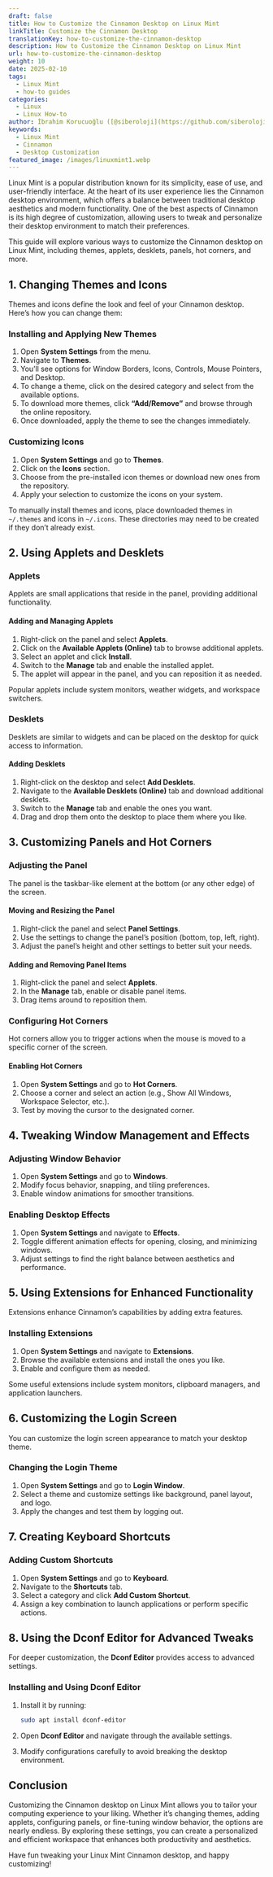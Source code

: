 ```yaml
---
draft: false
title: How to Customize the Cinnamon Desktop on Linux Mint
linkTitle: Customize the Cinnamon Desktop
translationKey: how-to-customize-the-cinnamon-desktop
description: How to Customize the Cinnamon Desktop on Linux Mint
url: how-to-customize-the-cinnamon-desktop
weight: 10
date: 2025-02-10
tags:
  - Linux Mint
  - how-to guides
categories:
  - Linux
  - Linux How-to
author: İbrahim Korucuoğlu ([@siberoloji](https://github.com/siberoloji))
keywords:
  - Linux Mint
  - Cinnamon
  - Desktop Customization
featured_image: /images/linuxmint1.webp
---
```

Linux Mint is a popular distribution known for its simplicity, ease of use, and user-friendly interface. At the heart of its user experience lies the Cinnamon desktop environment, which offers a balance between traditional desktop aesthetics and modern functionality. One of the best aspects of Cinnamon is its high degree of customization, allowing users to tweak and personalize their desktop environment to match their preferences.

This guide will explore various ways to customize the Cinnamon desktop on Linux Mint, including themes, applets, desklets, panels, hot corners, and more.

## 1. Changing Themes and Icons

Themes and icons define the look and feel of your Cinnamon desktop. Here’s how you can change them:

### Installing and Applying New Themes

1. Open **System Settings** from the menu.
2. Navigate to **Themes**.
3. You’ll see options for Window Borders, Icons, Controls, Mouse Pointers, and Desktop.
4. To change a theme, click on the desired category and select from the available options.
5. To download more themes, click **“Add/Remove”** and browse through the online repository.
6. Once downloaded, apply the theme to see the changes immediately.

### Customizing Icons

1. Open **System Settings** and go to **Themes**.
2. Click on the **Icons** section.
3. Choose from the pre-installed icon themes or download new ones from the repository.
4. Apply your selection to customize the icons on your system.

To manually install themes and icons, place downloaded themes in `~/.themes` and icons in `~/.icons`. These directories may need to be created if they don’t already exist.

## 2. Using Applets and Desklets

### Applets

Applets are small applications that reside in the panel, providing additional functionality.

#### Adding and Managing Applets

1. Right-click on the panel and select **Applets**.
2. Click on the **Available Applets (Online)** tab to browse additional applets.
3. Select an applet and click **Install**.
4. Switch to the **Manage** tab and enable the installed applet.
5. The applet will appear in the panel, and you can reposition it as needed.

Popular applets include system monitors, weather widgets, and workspace switchers.

### Desklets

Desklets are similar to widgets and can be placed on the desktop for quick access to information.

#### Adding Desklets

1. Right-click on the desktop and select **Add Desklets**.
2. Navigate to the **Available Desklets (Online)** tab and download additional desklets.
3. Switch to the **Manage** tab and enable the ones you want.
4. Drag and drop them onto the desktop to place them where you like.

## 3. Customizing Panels and Hot Corners

### Adjusting the Panel

The panel is the taskbar-like element at the bottom (or any other edge) of the screen.

#### Moving and Resizing the Panel

1. Right-click the panel and select **Panel Settings**.
2. Use the settings to change the panel’s position (bottom, top, left, right).
3. Adjust the panel’s height and other settings to better suit your needs.

#### Adding and Removing Panel Items

1. Right-click the panel and select **Applets**.
2. In the **Manage** tab, enable or disable panel items.
3. Drag items around to reposition them.

### Configuring Hot Corners

Hot corners allow you to trigger actions when the mouse is moved to a specific corner of the screen.

#### Enabling Hot Corners

1. Open **System Settings** and go to **Hot Corners**.
2. Choose a corner and select an action (e.g., Show All Windows, Workspace Selector, etc.).
3. Test by moving the cursor to the designated corner.

## 4. Tweaking Window Management and Effects

### Adjusting Window Behavior

1. Open **System Settings** and go to **Windows**.
2. Modify focus behavior, snapping, and tiling preferences.
3. Enable window animations for smoother transitions.

### Enabling Desktop Effects

1. Open **System Settings** and navigate to **Effects**.
2. Toggle different animation effects for opening, closing, and minimizing windows.
3. Adjust settings to find the right balance between aesthetics and performance.

## 5. Using Extensions for Enhanced Functionality

Extensions enhance Cinnamon’s capabilities by adding extra features.

### Installing Extensions

1. Open **System Settings** and navigate to **Extensions**.
2. Browse the available extensions and install the ones you like.
3. Enable and configure them as needed.

Some useful extensions include system monitors, clipboard managers, and application launchers.

## 6. Customizing the Login Screen

You can customize the login screen appearance to match your desktop theme.

### Changing the Login Theme

1. Open **System Settings** and go to **Login Window**.
2. Select a theme and customize settings like background, panel layout, and logo.
3. Apply the changes and test them by logging out.

## 7. Creating Keyboard Shortcuts

### Adding Custom Shortcuts

1. Open **System Settings** and go to **Keyboard**.
2. Navigate to the **Shortcuts** tab.
3. Select a category and click **Add Custom Shortcut**.
4. Assign a key combination to launch applications or perform specific actions.

## 8. Using the Dconf Editor for Advanced Tweaks

For deeper customization, the **Dconf Editor** provides access to advanced settings.

### Installing and Using Dconf Editor

1. Install it by running:

   ```bash
   sudo apt install dconf-editor
   ```

2. Open **Dconf Editor** and navigate through the available settings.
3. Modify configurations carefully to avoid breaking the desktop environment.

## Conclusion

Customizing the Cinnamon desktop on Linux Mint allows you to tailor your computing experience to your liking. Whether it’s changing themes, adding applets, configuring panels, or fine-tuning window behavior, the options are nearly endless. By exploring these settings, you can create a personalized and efficient workspace that enhances both productivity and aesthetics.

Have fun tweaking your Linux Mint Cinnamon desktop, and happy customizing!
